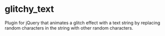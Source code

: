 # glitchy_text
Plugin for jQuery that animates a glitch effect with a text string by replacing random characters in the string with other random characters.
